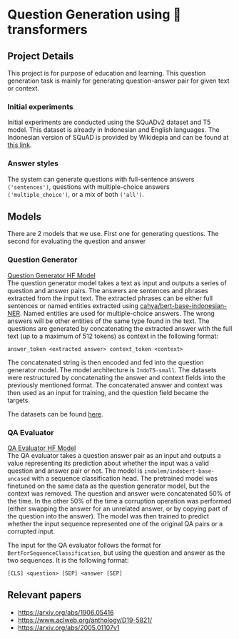 # Question Generation using 🤗 transformers

## Project Details
This project is for purpose of education and learning. This question generation task is mainly for generating question-answer pair for given text or context.

### Initial experiments
Initial experiments are conducted using the SQuADv2 dataset and T5 model. This dataset is already in Indonesian and English languages. The Indonesian version of SQuAD is provided by Wikidepia and can be found at [this link](https://github.com/Wikidepia/indonesian_datasets).


### Answer styles
The system can generate questions with full-sentence answers `('sentences')`, questions with multiple-choice answers `('multiple_choice')`, or a mix of both `('all')`.

## Models
There are 2 models that we use. First one for generating questions. The second for evaluating the question and answer

### Question Generator
[Question Generator HF Model](https://huggingface.co/widyanto/IndoT5-small-qg)<br>
The question generator model takes a text as input and outputs a series of question and answer pairs. The answers are sentences and phrases extracted from the input text. The extracted phrases can be either full sentences or named entities extracted using [cahya/bert-base-indonesian-NER](https://huggingface.co/cahya/bert-base-indonesian-NER). Named entities are used for multiple-choice answers. The wrong answers will be other entities of the same type found in the text. The questions are generated by concatenating the extracted answer with the full text (up to a maximum of 512 tokens) as context in the following format:

```
answer_token <extracted answer> context_token <context>
```
The concatenated string is then encoded and fed into the question generator model. The model architecture is `IndoT5-small`. The datasets were restructured by concatenating the answer and context fields into the previously mentioned format. The concatenated answer and context was then used as an input for training, and the question field became the targets.

The datasets can be found [here](https://drive.google.com/drive/folders/13FjYisqRHkTRWWmtRpuF4-s9s_GxvJs2?usp=sharing).

### QA Evaluator
[QA Evaluator HF Model](https://huggingface.co/widyanto/indobert-base-uncased-qa-evaluator)<br>
The QA evaluator takes a question answer pair as an input and outputs a value representing its prediction about whether the input was a valid question and answer pair or not. The model is `indolem/indobert-base-uncased` with a sequence classification head. The pretrained model was finetuned on the same data as the question generator model, but the context was removed. The question and answer were concatenated 50% of the time. In the other 50% of the time a corruption operation was performed (either swapping the answer for an unrelated answer, or by copying part of the question into the answer). The model was then trained to predict whether the input sequence represented one of the original QA pairs or a corrupted input.

The input for the QA evaluator follows the format for `BertForSequenceClassification`, but using the question and answer as the two sequences. It is the following format:

```
[CLS] <question> [SEP] <answer [SEP]
```

## Relevant papers
- https://arxiv.org/abs/1906.05416
- https://www.aclweb.org/anthology/D19-5821/
- https://arxiv.org/abs/2005.01107v1
